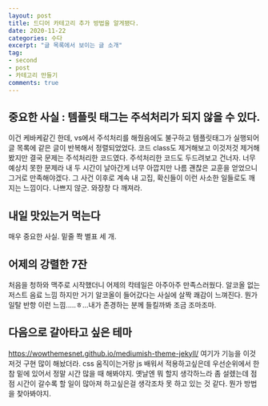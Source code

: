 ```yaml
---
layout: post
title: 드디어 카테고리 추가 방법을 알게됐다.
date: 2020-11-22
categories: 수다
excerpt: "글 목록에서 보이는 글 소개"
tag:
- second
- post
- 카테고리 만들기
comments: true
---
```


## 중요한 사실 : 템플릿 태그는 주석처리가 되지 않을 수 있다.

이건 케바케같긴 한데, vs에서 주석처리를 해줬음에도 불구하고 템플릿태그가 실행되어 글 목록에 같은 글이 반복해서 정렬되었었다. 코드 class도 제거해보고 이것저것 제거해봤지만 결국 문제는 주석처리한 코드였다. 주석처리한 코드도 두드려보고 건너자. 너무 예상치 못한 문제라 내 두 시간이 날아간게 너무 아깝지만 나름 괜찮은 교훈을 얻었으니 그거로 만족해야겠다. 그 사건 이후로 계속 내 고집, 확신들이 이런 사소한 일들로도 깨지는 느낌이다. 나쁘지 않군. 와장창 다 깨져라.

## 내일 맛있는거 먹는다

매우 중요한 사실. 밑줄 쫙 별표 세 개.

## 어제의 강렬한 7잔

처음을 <span class="spoiler">청하</span>와 <span class="spoiler">맥주</span>로 시작했더니 어제의 칵테일은 아주아주 만족스러웠다. <span class="spoiler">알코올</span> 없는 저스트 음료 느낌 하지만 거기 <span class="spoiler">알코올</span>이 들어갔다는 사실에 살짝 쾌감이 느껴진다. 뭔가 일탈 반항 이런 느낌.....ㅎ...내가 존경하는 분께 들킬까봐 조금 조마조마.

## 다음으로 갈아타고 싶은 테마

https://wowthemesnet.github.io/mediumish-theme-jekyll/
여기가 기능을 이것저것 구현 많이 해놨더라. css 움직이는거랑 js 배워서 적용하고싶은데 우선순위에서 한참 밑에 있어서 정말 시간 많을 때 해봐야지. 옛날엔 뭐 할지 생각하느라 좀 설렜는데 점점 시간이 갈수록 할 일이 많아져 하고싶은걸 생각조차 못 하고 있는 것 같다. 뭔가 방법을 찾아봐야지.